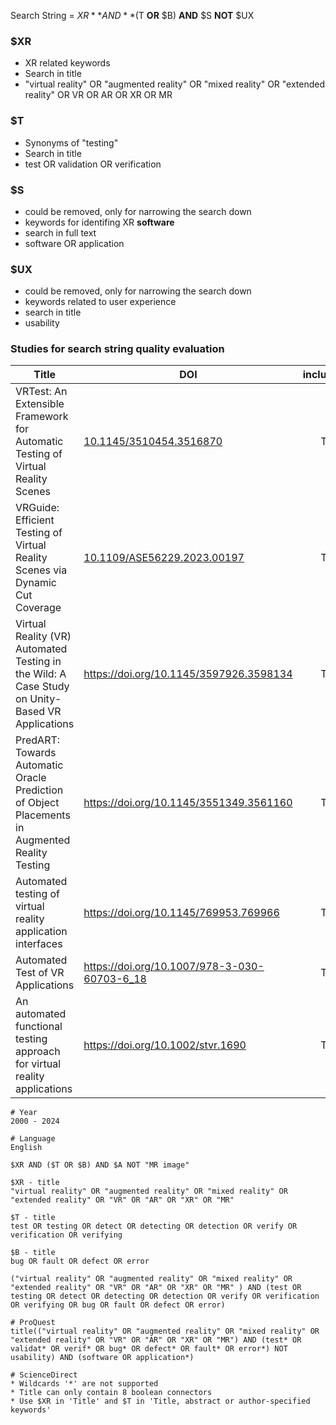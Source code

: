Search String = $XR **AND** ($T **OR** $B) **AND** $S **NOT** $UX

### $XR

* XR related keywords
* Search in title
* "virtual reality" OR "augmented reality" OR "mixed reality" OR "extended reality" OR VR OR AR OR XR OR MR

### $T

* Synonyms of "testing"
* Search in title
* test OR validation OR verification

### $S

* could be removed, only for narrowing the search down
* keywords for identifing XR **software**
* search in full text
* software OR application

### $UX

* could be removed, only for narrowing the search down
* keywords related to user experience
* search in title 
* usability

### Studies for search string quality evaluation

| Title                                                        | DOI                                                          | included |
| ------------------------------------------------------------ | ------------------------------------------------------------ | :------: |
| VRTest: An Extensible Framework for Automatic Testing of Virtual Reality Scenes | [10.1145/3510454.3516870](https://doi.org/10.1145/3510454.3516870) |    T     |
| VRGuide: Efficient Testing of Virtual Reality Scenes via Dynamic Cut Coverage | [10.1109/ASE56229.2023.00197](https://doi.org/10.1109/ASE56229.2023.00197) |    T     |
| Virtual Reality (VR) Automated Testing in the Wild: A Case Study on Unity-Based VR Applications | https://doi.org/10.1145/3597926.3598134                      |    T     |
| PredART: Towards Automatic Oracle Prediction of Object Placements in Augmented Reality Testing | https://doi.org/10.1145/3551349.3561160                      |    T     |
| Automated testing of virtual reality application interfaces  | https://doi.org/10.1145/769953.769966                        |    T     |
| Automated Test of VR Applications                            | https://doi.org/10.1007/978-3-030-60703-6_18                 |    T     |
| An automated functional testing approach for virtual reality applications | https://doi.org/10.1002/stvr.1690                            |    T     |



```
# Year
2000 - 2024

# Language
English
```

```
$XR AND ($T OR $B) AND $A NOT "MR image"

$XR - title
"virtual reality" OR "augmented reality" OR "mixed reality" OR "extended reality" OR "VR" OR "AR" OR "XR" OR "MR" 

$T - title
test OR testing OR detect OR detecting OR detection OR verify OR verification OR verifying

$B - title
bug OR fault OR defect OR error

("virtual reality" OR "augmented reality" OR "mixed reality" OR "extended reality" OR "VR" OR "AR" OR "XR" OR "MR" ) AND (test OR testing OR detect OR detecting OR detection OR verify OR verification OR verifying OR bug OR fault OR defect OR error)
```

```
# ProQuest
title(("virtual reality" OR "augmented reality" OR "mixed reality" OR "extended reality" OR "VR" OR "AR" OR "XR" OR "MR") AND (test* OR validat* OR verif* OR bug* OR defect* OR fault* OR error*) NOT usability) AND (software OR application*)

# ScienceDirect
* Wildcards '*' are not supported
* Title can only contain 8 boolean connectors
* Use $XR in 'Title' and $T in 'Title, abstract or author-specified keywords'
```

